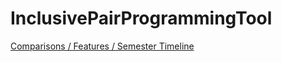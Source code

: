 # InclusivePairProgrammingTool

[Comparisons / Features / Semester Timeline](https://github.com/shandlermason/InclusivePairProgrammingTool/blob/main/Tasks_Timeline.md)
